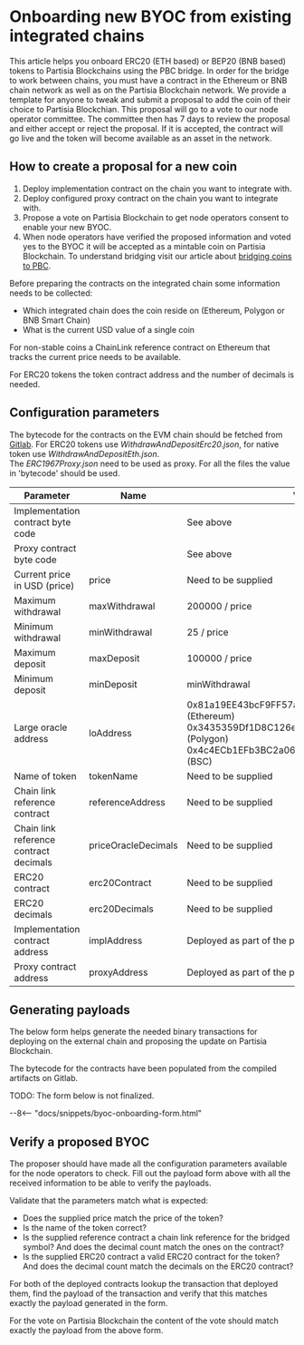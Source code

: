 # Onboarding new BYOC from existing integrated chains

This article helps you onboard ERC20 (ETH based) or BEP20 (BNB based) tokens to Partisia Blockchains using the PBC bridge. In order for the
bridge to work between chains, you must have a contract in the Ethereum or BNB chain network as well as on the Partisia
Blockchain network. We provide a template for anyone to tweak and submit a proposal to add the coin of their choice to
Partisia Blockchian.
This proposal will go to a vote to our node operator committee. The committee then has 7 days to review the proposal and
either accept or reject the proposal.
If it is accepted, the contract will go live and the token will become available as an asset in the network.

## How to create a proposal for a new coin

1. Deploy implementation contract on the chain you want to integrate with.
2. Deploy configured proxy contract on the chain you want to integrate with.
3. Propose a vote on Partisia Blockchain to get node operators consent to enable your new BYOC.
4. When node operators have verified the proposed information and voted yes to the BYOC it will be accepted as a mintable coin on Partisia Blockchain. To understand bridging visit our article about [bridging coins to PBC](bridging-byoc-by-sending-transactions.md#how-does-the-bridge-work).

Before preparing the contracts on the integrated chain some information needs to be collected:

- Which integrated chain does the coin reside on (Ethereum, Polygon or BNB Smart Chain)
- What is the current USD value of a single coin

For non-stable coins a ChainLink reference contract on Ethereum that tracks the current price needs
to be available.

For ERC20 tokens the token contract address and the number of decimals is needed.

## Configuration parameters

The bytecode for the contracts on the EVM chain should be fetched
from [Gitlab](https://gitlab.com/partisiablockchain/governance/byoc-contract-eth/-/packages/8687576).
For ERC20 tokens use _WithdrawAndDepositErc20.json_, for native token use
_WithdrawAndDepositEth.json_.  
The _ERC1967Proxy.json_ need to be used as proxy. For all the files the value in 'bytecode' should
be used.

| Parameter                              | Name                | Value                                                                                                                                                               |
|----------------------------------------|---------------------|---------------------------------------------------------------------------------------------------------------------------------------------------------------------|
| Implementation contract byte code      |                     | See above                                                                                                                                                           |
| Proxy contract byte code               |                     | See above                                                                                                                                                           |
| Current price in USD (price)           | price               | Need to be supplied                                                                                                                                                 |
| Maximum withdrawal                     | maxWithdrawal       | 200000 / price                                                                                                                                                      |
| Minimum withdrawal                     | minWithdrawal       | 25 / price                                                                                                                                                          |
| Maximum deposit                        | maxDeposit          | 100000 / price                                                                                                                                                      |
| Minimum deposit                        | minDeposit          | minWithdrawal                                                                                                                                                       |
| Large oracle address                   | loAddress           | 0x81a19EE43bcF9FF57ab2694B3f435e3354894B3A (Ethereum)<br/>0x3435359Df1D8C126ea1b68BB51E958fdf43F8272 (Polygon)<br/>0x4c4ECb1EFb3BC2a065af1F714B60980a6562C26f (BSC) |
| Name of token                          | tokenName           | Need to be supplied                                                                                                                                                 |
| Chain link reference contract          | referenceAddress    | Need to be supplied                                                                                                                                                 |
| Chain link reference contract decimals | priceOracleDecimals | Need to be supplied                                                                                                                                                 |
| ERC20 contract                         | erc20Contract       | Need to be supplied                                                                                                                                                 |
| ERC20 decimals                         | erc20Decimals       | Need to be supplied                                                                                                                                                 |
| Implementation contract address        | implAddress         | Deployed as part of the proposal                                                                                                                                    |
| Proxy contract address                 | proxyAddress        | Deployed as part of the proposal                                                                                                                                    |

## Generating payloads

The below form helps generate the needed binary transactions for deploying on the external chain and
proposing the update on Partisia Blockchain.

The bytecode for the contracts have been populated from the compiled artifacts on Gitlab.

TODO: The form below is not finalized.

--8<-- "docs/snippets/byoc-onboarding-form.html"

## Verify a proposed BYOC

The proposer should have made all the configuration parameters available for the node operators to
check. Fill out the payload form above with all the received information to be able to verify the
payloads.

Validate that the parameters match what is expected:

- Does the supplied price match the price of the token?
- Is the name of the token correct?
- Is the supplied reference contract a chain link reference for the bridged symbol? And does the
  decimal count match the ones on the contract?
- Is the supplied ERC20 contract a valid ERC20 contract for the token? And does the decimal count
  match the decimals on the ERC20 contract?

For both of the deployed contracts lookup the transaction that deployed them, find the payload of
the transaction and verify that this matches exactly the payload generated in the form.

For the vote on Partisia Blockchain the content of the vote should match exactly the payload from
the above form. 
